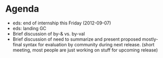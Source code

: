 # Agenda

- eds: end of internship this Friday (2012-09-07)
- eds: landing GC
- Brief discussion of by-& vs. by-val
- Brief discussion of need to summarize and present proposed mostly-final syntax for evaluation by community during next release.
(short meeting, most people are just working on stuff for upcoming release)
